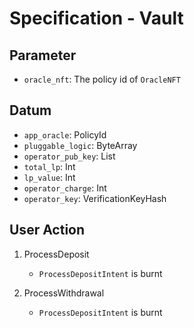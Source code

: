 # Specification - Vault

## Parameter

- `oracle_nft`: The policy id of `OracleNFT`

## Datum

- `app_oracle`: PolicyId
- `pluggable_logic`: ByteArray
- `operator_pub_key`: List<VerificationKey>
- `total_lp`: Int
- `lp_value`: Int
- `operator_charge`: Int
- `operator_key`: VerificationKeyHash

## User Action

1. ProcessDeposit

   - `ProcessDepositIntent` is burnt

2. ProcessWithdrawal

   - `ProcessDepositIntent` is burnt
